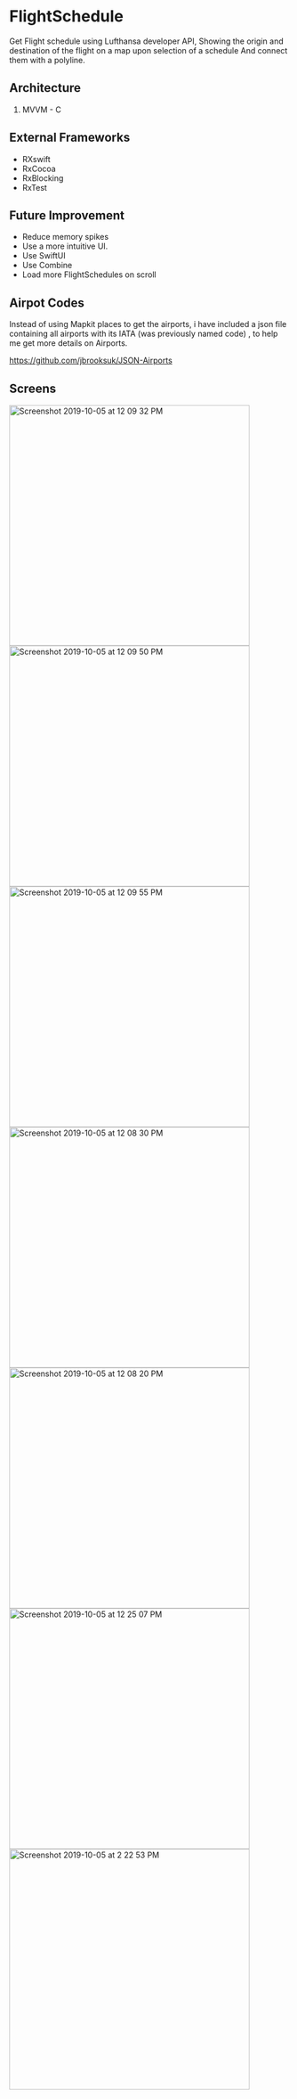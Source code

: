 # FlightSchedule
Get Flight schedule using Lufthansa developer API,
Showing the origin and destination of the flight on a map upon selection of a schedule
And connect them with a polyline.

## Architecture 
1. MVVM - C

## External Frameworks
* RXswift
* RxCocoa
* RxBlocking
* RxTest 

## Future Improvement
* Reduce memory spikes
* Use a more intuitive UI.
* Use SwiftUI
* Use Combine
* Load more FlightSchedules on scroll

## Airpot Codes
Instead of using Mapkit places to get the airports, i have included  a json file containing all airports with its IATA (was previously named code) , to help me get more details on Airports. 

https://github.com/jbrooksuk/JSON-Airports

## Screens

<img width="432" alt="Screenshot 2019-10-05 at 12 09 32 PM" src="https://user-images.githubusercontent.com/2845362/66254801-0ef58880-e76b-11e9-939f-b4c02e41c4c9.png">
<img width="432" alt="Screenshot 2019-10-05 at 12 09 50 PM" src="https://user-images.githubusercontent.com/2845362/66254800-0e5cf200-e76b-11e9-9c3d-43f648f62602.png">
<img width="432" alt="Screenshot 2019-10-05 at 12 09 55 PM" src="https://user-images.githubusercontent.com/2845362/66254799-0e5cf200-e76b-11e9-8311-4590d18cd677.png">
<img width="432" alt="Screenshot 2019-10-05 at 12 08 30 PM" src="https://user-images.githubusercontent.com/2845362/66254802-0ef58880-e76b-11e9-9e41-3c254dff3af0.png">
<img width="432" alt="Screenshot 2019-10-05 at 12 08 20 PM" src="https://user-images.githubusercontent.com/2845362/66254803-0ef58880-e76b-11e9-905d-f50071ecd88e.png">
<img width="432" alt="Screenshot 2019-10-05 at 12 25 07 PM" src="https://user-images.githubusercontent.com/2845362/66254817-32203800-e76b-11e9-8449-f6f929f38471.png">
<img width="432" alt="Screenshot 2019-10-05 at 2 22 53 PM" src="https://user-images.githubusercontent.com/2845362/66256271-bf6b8880-e77b-11e9-85ca-f85a128f2487.png">

